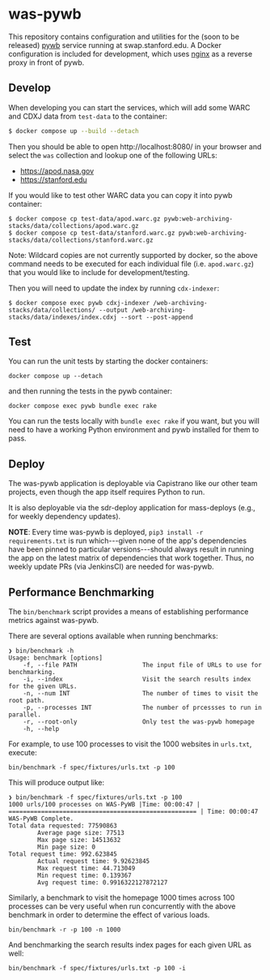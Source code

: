 # was-pywb

This repository contains configuration and utilities for the (soon to be released) [pywb] service running at swap.stanford.edu.
A Docker configuration is included for development, which uses [nginx] as a reverse proxy in front of pywb.

## Develop

When developing you can start the services, which will add some WARC and CDXJ data from `test-data` to the container:

```bash
$ docker compose up --build --detach
```

Then you should be able to open http://localhost:8080/ in your browser and select the `was` collection and lookup one of the following URLs:

   - https://apod.nasa.gov
   - https://stanford.edu

If you would like to test other WARC data you can copy it into pywb container:

```
$ docker compose cp test-data/apod.warc.gz pywb:web-archiving-stacks/data/collections/apod.warc.gz
$ docker compose cp test-data/stanford.warc.gz pywb:web-archiving-stacks/data/collections/stanford.warc.gz
```

Note: Wildcard copies are not currently supported by docker, so the above command needs to be executed for each individual file (i.e. `apod.warc.gz`) that you would like to include for development/testing.

Then you will need to update the index by running `cdx-indexer`:

```
$ docker compose exec pywb cdxj-indexer /web-archiving-stacks/data/collections/ --output /web-archiving-stacks/data/indexes/index.cdxj --sort --post-append
```

## Test

You can run the unit tests by starting the docker containers:

    docker compose up --detach

and then running the tests in the pywb container:

    docker compose exec pywb bundle exec rake

You can run the tests locally with `bundle exec rake` if you want, but you will need to have a working Python environment and pywb installed for them to pass.

[pywb]: https://pywb.readthedocs.io/
[nginx]: https://nginx.org/

## Deploy

The was-pywb application is deployable via Capistrano like our other team projects, even though the app itself requires Python to run.

It is also deployable via the sdr-deploy application for mass-deploys (e.g., for weekly dependency updates).

**NOTE**: Every time was-pywb is deployed, `pip3 install -r requirements.txt` is run which---given none of the app's dependencies have been pinned to particular versions---should always result in running the app on the latest matrix of dependencies that work together. Thus, no weekly update PRs (via JenkinsCI) are needed for was-pywb.

## Performance Benchmarking

The `bin/benchmark` script provides a means of establishing performance metrics against was-pywb.

There are several options available when running benchmarks:
```
❯ bin/benchmark -h
Usage: benchmark [options]
    -f, --file PATH                  The input file of URLs to use for benchmarking.
    -i, --index                      Visit the search results index for the given URLs.
    -n, --num INT                    The number of times to visit the root path.
    -p, --processes INT              The number of prcessses to run in parallel.
    -r, --root-only                  Only test the was-pywb homepage
    -h, --help
```

For example, to use 100 processes to visit the 1000 websites in `urls.txt`, execute:
```
bin/benchmark -f spec/fixtures/urls.txt -p 100
```

This will produce output like:
```
❯ bin/benchmark -f spec/fixtures/urls.txt -p 100
1000 urls/100 processes on WAS-PyWB |Time: 00:00:47 | ==================================================== | Time: 00:00:47
WAS-PyWB Complete.
Total data requested: 77590863
        Average page size: 77513
        Max page size: 14513632
        Min page size: 0
Total request time: 992.623845
        Actual request time: 9.92623845
        Max request time: 44.713049
        Min request time: 0.139367
        Avg request time: 0.9916322127872127
```

Similarly, a benchmark to visit the homepage 1000 times across 100 processes can be very useful when run concurrently with the
above benchmark in order to determine the effect of various loads.
```
bin/benchmark -r -p 100 -n 1000
```

And benchmarking the search results index pages for each given URL as well:
```
bin/benchmark -f spec/fixtures/urls.txt -p 100 -i
```